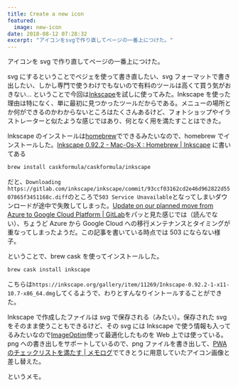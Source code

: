 ```yaml
---
title: Create a new icon
featured:
  image: new-icon
date: 2018-08-12 07:28:32
excerpt: "アイコンをsvgで作り直してページの一番上につけた。"
---
```


アイコンを svg で作り直してページの一番上につけた。

svg にするということでベジェを使って書き直したい、svg フォーマットで書き出したい、しかし専門で使うわけでもないので有料のツールは高くて買う気がおきない... ということで今回は[Inkscape](https://inkscape.org/ja/)を試しに使ってみた。Inkscape を使った理由は特になく、単に最初に見つかったツールだからである。メニューの場所とか何ができるのかわからないところはたくさんあるけど、フォトショップやイラストレーターと似たような感じではあり、何となく用を満たすことはできた。

Inkscape のインストールは[homebrew](https://brew.sh/)でできるみたいなので、homebrew でインストールした。[Inkscape 0.92.2 - Mac-Os-X : Homebrew | Inkscape](https://inkscape.org/ja/release/0.92.2/mac-os-x/homebrew/dl/)
に書いてある

```bash
brew install caskformula/caskformula/inkscape
```

だと、`Downloading https://gitlab.com/inkscape/inkscape/commit/93ccf03162cd2e46d962822d5507865f3451168c.diff`のところで`503 Service Unavailable`となってしまいダウンロードが途中で失敗してしまった。[Update on our planned move from Azure to Google Cloud Platform | GitLab](https://about.gitlab.com/2018/07/19/gcp-move-update/)をパッと見た感じでは（読んでない）、ちょうど Azure から Google Cloud への移行メンテナンスとタイミングが重なってしまったようだ。この記事を書いている時点では 503 にならない様子。

ということで、brew cask を使ってインストールした。

```bash
brew cask install inkscape
```

こちらは`https://inkscape.org/gallery/item/11269/Inkscape-0.92.2-1-x11-10.7-x86_64.dmg`してくるようで、わりとすんなりイントールすることができた。

Inkscape で作成したファイルは svg で保存される（みたい）。保存された svg をそのまま使うこともできるけど、その svg には Inkscape で使う情報も入ってるみたいなので[ImageOptim](https://imageoptim.com/mac)使って最適化したものを Web 上では使っている。png への書き出しをサポートしているので、png ファイルを書き出して、[PWA のチェックリストを満たす | メモログ](/2018/complete-all-the-pwa-checklist.html)でてきとうに用意していたアイコン画像と差し替えた。

というメモ。

